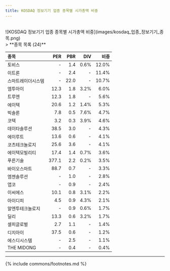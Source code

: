 ```yaml
---
title: KOSDAQ 정보기기 업종 종목별 시가총액 비중
---
```

<br>
![KOSDAQ 정보기기 업종 종목별 시가총액 비중](images/kosdaq_업종_정보기기_종목.png)
<br>
> **종목 목록 (24)**<a id="list"></a>

| **종목** | **PER** | **PBR** | **DIV** | **비중** |
| :------- | ------: | ------: | ------: | -------: |
| 토비스 | - | 1.4 | 0.6% | 12.0% |
| 이트론 | - | 2.4 | - | 11.4% |
| 스마트레이더시스템 | - | 22.0 | - | 10.7% |
| 엠투아이 | 12.3 | 1.8 | 3.2% | 6.0% |
| 트루엔 | 12.3 | 1.8 | - | 5.6% |
| 에이텍 | 20.6 | 1.2 | 1.4% | 5.3% |
| 빅솔론 | 7.8 | 0.5 | 7.6% | 4.7% |
| 코텍 | 3.2 | 0.3 | 3.9% | 4.6% |
| 데이타솔루션 | 38.5 | 3.0 | - | 4.3% |
| 에이루트 | 13.6 | 0.6 | - | 4.1% |
| 코츠테크놀로지 | 25.6 | 3.6 | - | 4.1% |
| 에이텍모빌리티 | 17.4 | 1.4 | 0.7% | 3.6% |
| 푸른기술 | 377.1 | 2.2 | 0.2% | 3.5% |
| 바이오스마트 | 88.7 | 0.7 | - | 3.3% |
| 엠젠솔루션 | - | 1.0 | - | 2.8% |
| 앱코 | - | 0.9 | - | 2.4% |
| 이씨에스 | 10.1 | 0.8 | 3.1% | 2.2% |
| 아이디피 | 4.5 | 0.9 | 4.3% | 2.1% |
| 알엔투테크놀로지 | - | 0.9 | 0.6% | 1.7% |
| 딜리 | 13.3 | 0.6 | 3.2% | 1.7% |
| 셀피글로벌 | 2.7 | 1.1 | - | 1.4% |
| 디지아이 | 37.5 | 0.6 | - | 1.2% |
| 에스디시스템 | - | 2.5 | - | 1.1% |
| THE MIDONG | - | 0.4 | - | 0.4% |

---
{% include commons/footnotes.md %}